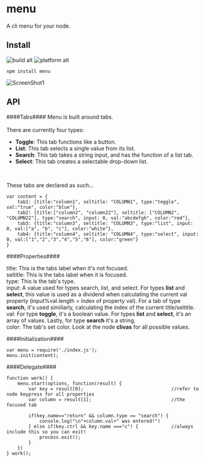# menu #

A cli menu for your node.

## Install ##
![build alt](https://travis-ci.org/roecrew/menu.svg?branch=master)
![platform alt](https://img.shields.io/badge/platform-windows%20|%20linux%20|%20osx-blue.svg)

```
npm install menu
```

![ScreenShot1](http://s23.postimg.org/l4zi60cuj/Screen_Shot_2015_04_03_at_19_02_29.png)

## API ##
####Tabs####
Menu is built around tabs. <br><br>
There are currently four types: <br>
  * **Toggle**: This tab functions like a button. 
  * **List**: This tab selects a single value from its list. 
  * **Search**: This tab takes a string input, and has the function of a list tab.
  * **Select**: This tab creates a selectable drop-down list.
<br>
	
These tabs are declared as such...

    var content = {
    	tab1: {title:"column1", seltitle: "COLUMN1", type:"toggle", val:"true", color:"blue"},
    	tab2: {title:["column2", "column22"], seltitle: ["COLUMN2", "COLUMN22"], type:"search", input: 0, val:"abcdefgh", color:"red"},
    	tab3: {title:"column3", seltitle: "COLUMN3", type:"list", input: 0, val:["a", "b", "c"], color:"white"},
    	tab4: {title:"column4", seltitle: "COLUMN4", type:"select", input: 0, val:["1","2","3","4","5","6"], color:"green"}
    }

####Properties####

title: This is the tabs label when it's not focused.<br>
seltitle: This is the tabs label when it is focused.<br>
type: This is the tab's type.<br>
input: A value used for types search, list, and select. For types **list** and **select**, this value is used as a dividend when calculating the current val property (input%val.length = index of property val). For a tab of type **search**, it's used similiarly, calculating the index of the current title/seltitle.<br>
val: For type **toggle**, it's a boolean value. For types **list** and **select**, it's an array of values. Lastly, for type **search** it's a string.<br>
color: The tab's set color. Look at the node **clivas** for all possible values.

####Initialization####

    var menu = require('./index.js');
    menu.init(content);
    
####Delegate####

    function work() {
        menu.start(options, function(result) {
            var key = result[0]; 								//refer to node keypress for all properties
            var column = result[1]; 							//the focused tab
            
            if(key.name=="return" && column.type == "search") {
                console.log("\n"+column.val+" was entered!")
            } else if(key.ctrl && key.name ==="c") { 			//always include this so you can exit!
                process.exit();
            }
        })
    } work();
